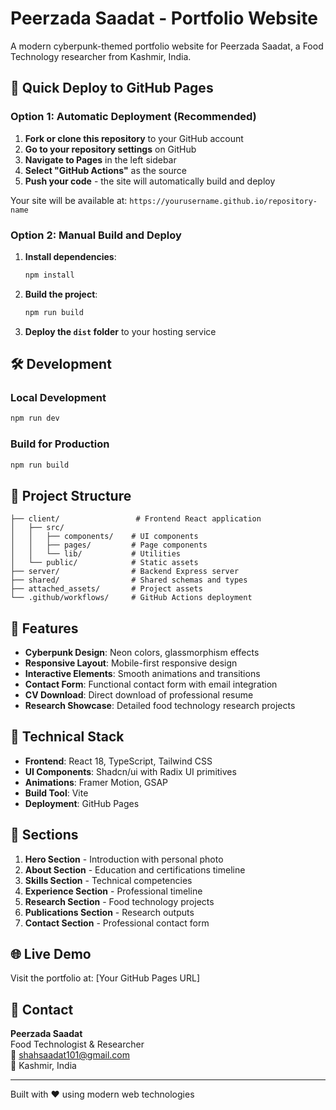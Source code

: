 # Peerzada Saadat - Portfolio Website

A modern cyberpunk-themed portfolio website for Peerzada Saadat, a Food Technology researcher from Kashmir, India.

## 🚀 Quick Deploy to GitHub Pages

### Option 1: Automatic Deployment (Recommended)

1. **Fork or clone this repository** to your GitHub account
2. **Go to your repository settings** on GitHub
3. **Navigate to Pages** in the left sidebar
4. **Select "GitHub Actions"** as the source
5. **Push your code** - the site will automatically build and deploy

Your site will be available at: `https://yourusername.github.io/repository-name`

### Option 2: Manual Build and Deploy

1. **Install dependencies**:
   ```bash
   npm install
   ```

2. **Build the project**:
   ```bash
   npm run build
   ```

3. **Deploy the `dist` folder** to your hosting service

## 🛠️ Development

### Local Development
```bash
npm run dev
```

### Build for Production
```bash
npm run build
```

## 📁 Project Structure

```
├── client/                 # Frontend React application
│   ├── src/
│   │   ├── components/    # UI components
│   │   ├── pages/         # Page components
│   │   └── lib/           # Utilities
│   └── public/            # Static assets
├── server/                # Backend Express server
├── shared/                # Shared schemas and types
├── attached_assets/       # Project assets
└── .github/workflows/     # GitHub Actions deployment
```

## 🎨 Features

- **Cyberpunk Design**: Neon colors, glassmorphism effects
- **Responsive Layout**: Mobile-first responsive design
- **Interactive Elements**: Smooth animations and transitions
- **Contact Form**: Functional contact form with email integration
- **CV Download**: Direct download of professional resume
- **Research Showcase**: Detailed food technology research projects

## 🔧 Technical Stack

- **Frontend**: React 18, TypeScript, Tailwind CSS
- **UI Components**: Shadcn/ui with Radix UI primitives
- **Animations**: Framer Motion, GSAP
- **Build Tool**: Vite
- **Deployment**: GitHub Pages

## 📱 Sections

1. **Hero Section** - Introduction with personal photo
2. **About Section** - Education and certifications timeline
3. **Skills Section** - Technical competencies
4. **Experience Section** - Professional timeline
5. **Research Section** - Food technology projects
6. **Publications Section** - Research outputs
7. **Contact Section** - Professional contact form

## 🌐 Live Demo

Visit the portfolio at: [Your GitHub Pages URL]

## 📧 Contact

**Peerzada Saadat**  
Food Technologist & Researcher  
📧 shahsaadat101@gmail.com  
📍 Kashmir, India

---

Built with ❤️ using modern web technologies
